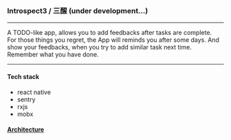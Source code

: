 ### Introspect3 / 三醒 (under development...)
--- 
A TODO-like app, allows you to add feedbacks after tasks are complete.   
For those things you regret, the App will reminds you after some days. And show your feedbacks, when you try to add similar task next time.  
Remember what you have done.  

---

#### Tech stack
- react native
- sentry
- rxjs
- mobx

#### [Architecture](https://blog.timvel.com/2022/01/03/22-01/thoughts-when-design-an-architecture/)
